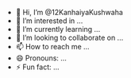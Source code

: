 - 👋 Hi, I’m @12KanhaiyaKushwaha
- 👀 I’m interested in ...
- 🌱 I’m currently learning ...
- 💞️ I’m looking to collaborate on ...
- 📫 How to reach me ...
- 😄 Pronouns: ...
- ⚡ Fun fact: ...

<!---
12KanhaiyaKushwaha/12KanhaiyaKushwaha is a ✨ special ✨ repository because its `README.md` (this file) appears on your GitHub profile.
You can click the Preview link to take a look at your changes.
--->
